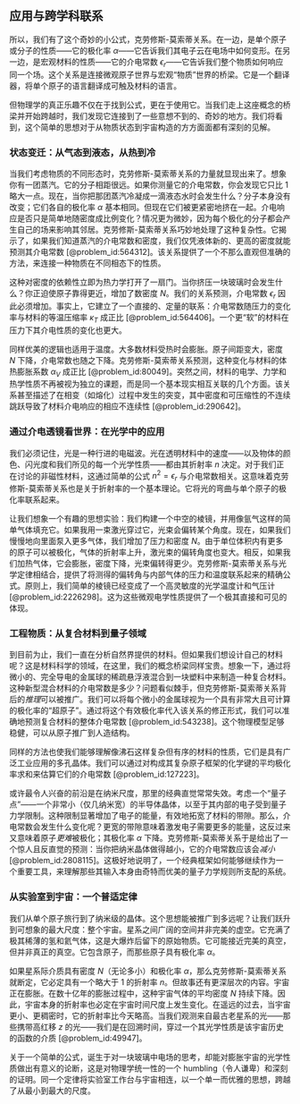 ## 应用与跨学科联系

所以，我们有了这个奇妙的小公式，克劳修斯-莫索蒂关系。在一边，是单个原子或分子的性质——它的极化率 $\alpha$——它告诉我们其电子云在电场中如何变形。在另一边，是宏观材料的性质——它的介电常数 $\epsilon_r$——它告诉我们整个物质如何响应同一个场。这个关系是连接微观原子世界与宏观“物质”世界的桥梁。它是一个翻译器，将单个原子的语言翻译成可触及材料的语言。

但物理学的真正乐趣不仅在于找到公式，更在于使用它。当我们走上这座概念的桥梁并开始跨越时，我们发现它连接到了一些意想不到的、奇妙的地方。我们将看到，这个简单的思想对于从物质状态到宇宙构造的方方面面都有深刻的见解。

### 状态变迁：从气态到液态，从热到冷

当我们考虑物质的不同形态时，克劳修斯-莫索蒂关系的力量就显现出来了。想象你有一团蒸汽。它的分子相距很远。如果你测量它的介电常数，你会发现它只比 1 略大一点。现在，当你把那团蒸汽冷凝成一滴液态水时会发生什么？分子本身没有改变；它们各自的极化率 $\alpha$ 基本相同。但现在它们被更紧密地挤在一起。介电响应是否只是简单地随密度成比例变化？情况更为微妙，因为每个极化的分子都会产生自己的场来影响其邻居。克劳修斯-莫索蒂关系巧妙地处理了这种复杂性。它揭示了，如果我们知道蒸汽的介电常数和密度，我们仅凭液体新的、更高的密度就能预测其介电常数 [@problem_id:564312]。该关系提供了一个不那么直观但准确的方法，来连接一种物质在不同相态下的性质。

这种对密度的依赖性立即为热力学打开了一扇门。当你挤压一块玻璃时会发生什么？你正迫使原子靠得更近，增加了数密度 $N$。我们的关系预测，介电常数 $\epsilon_r$ 因此必须增加。事实上，它建立了一个直接的、定量的联系：介电常数随压力的变化率与材料的等温压缩率 $\kappa_T$ 成正比 [@problem_id:564406]。一个更“软”的材料在压力下其介电性质的变化也更大。

同样优美的逻辑也适用于温度。大多数材料受热时会膨胀。原子间距变大，密度 $N$ 下降，介电常数也随之下降。克劳修斯-莫索蒂关系预测，这种变化与材料的体热膨胀系数 $\alpha_V$ 成正比 [@problem_id:80049]。突然之间，材料的电学、力学和热学性质不再被视为独立的课题，而是同一个基本现实相互关联的几个方面。该关系甚至描述了在相变（如熔化）过程中发生的突变，其中密度和可压缩性的不连续跳跃导致了材料介电响应的相应不连续性 [@problem_id:290642]。

### 通过介电透镜看世界：在光学中的应用

我们必须记住，光是一种行进的电磁波。光在透明材料中的速度——以及物体的颜色、闪光度和我们所见的每一个光学性质——都由其折射率 $n$ 决定。对于我们正在讨论的非磁性材料，这通过简单的公式 $n^2 = \epsilon_r$ 与介电常数相关。这意味着克劳修斯-莫索蒂关系也是关于折射率的一个基本理论。它将光的弯曲与单个原子的极化率联系起来。

让我们想象一个有趣的思想实验：我们构建一个中空的棱镜，并用像氩气这样的简单气体填充它。如果我用一束激光穿过它，光束会偏转某个角度。现在，如果我们慢慢地向里面泵入更多气体，我们增加了压力和密度 $N$。由于单位体积内有更多的原子可以被极化，气体的折射率上升，激光束的偏转角度也变大。相反，如果我们加热气体，它会膨胀，密度下降，光束偏转得更少。克劳修斯-莫索蒂关系与光学定律相结合，提供了将测得的偏转角与内部气体的压力和温度联系起来的精确公式。原则上，我们简单的棱镜已经变成了一个高灵敏度的光学温度计和气压计 [@problem_id:2226298]。这为这些微观电学性质提供了一个极其直接和可见的体现。

### 工程物质：从复合材料到量子领域

到目前为止，我们一直在分析自然界提供的材料。但如果我们想设计自己的材料呢？这是材料科学的领域，在这里，我们的概念桥梁同样宝贵。想象一下，通过将微小的、完全导电的金属球的稀疏悬浮液混合到一块塑料中来制造一种复合材料。这种新型混合材料的介电常数是多少？问题看似棘手，但克劳修斯-莫索蒂关系背后的*推理*可以被推广。我们可以将每个微小的金属球视为一个具有非常大且可计算的极化率的“超原子”。通过将这个有效极化率代入该关系的修正形式，我们可以准确地预测复合材料的整体介电常数 [@problem_id:543238]。这个物理模型足够稳健，可以从原子推广到人造结构。

同样的方法也使我们能够理解像沸石这样复杂但有序的材料的性质，它们是具有广泛工业应用的多孔晶体。我们可以通过对构成其复杂原子框架的化学键的平均极化率求和来估算它们的介电常数 [@problem_id:127223]。

或许最令人兴奋的前沿是在纳米尺度，那里的经典直觉常常失效。考虑一个“量子点”——一个非常小（仅几纳米宽）的半导体晶体，以至于其内部的电子受到量子力学限制。这种限制显著增加了电子的能量，有效地拓宽了材料的带隙。那么，介电常数会发生什么变化呢？更宽的带隙意味着激发电子需要更多的能量，这反过来又意味着原子*更难*被极化；其极化率 $\alpha$ 下降。克劳修斯-莫索蒂关系于是给出了一个惊人且反直觉的预测：当你把纳米晶体做得越小，它的介电常数应该会*减小* [@problem_id:2808115]。这极好地说明了，一个经典框架如何能够继续作为一个重要工具，来理解那些其输入本身由奇特而优美的量子力学规则所支配的系统。

### 从实验室到宇宙：一个普适定律

我们从单个原子旅行到了纳米级的晶体。这个思想能被推广到多远呢？让我们跃升到可想象的最大尺度：整个宇宙。星系之间广阔的空间并非完美的虚空。它充满了极其稀薄的氢和氦气体，这是大爆炸后留下的原始物质。它可能接近完美的真空，但并非真正的真空。它包含原子，而那些原子具有极化率 $\alpha$。

如果星系际介质具有密度 $N$（无论多小）和极化率 $\alpha$，那么克劳修斯-莫索蒂关系就断定，它必定具有一个略大于 1 的折射率 $n$。但故事还有更深层次的内容。宇宙正在膨胀。在数十亿年的膨胀过程中，这种宇宙气体的平均密度 $N$ 持续下降。因此，宇宙本身的折射率也必定在宇宙时间尺度上发生变化。在遥远的过去，当宇宙更小、更稠密时，它的折射率比今天略高。当我们观测来自最古老星系的光——那些携带高红移 $z$ 的光——我们是在回溯时间，穿过一个其光学性质是该宇宙历史的函数的介质 [@problem_id:49947]。

关于一个简单的公式，诞生于对一块玻璃中电场的思考，却能对膨胀宇宙的光学性质做出有意义的论断，这是对物理学统一性的一个 humbling（令人谦卑）和深刻的证明。同一个定律将实验室工作台与宇宙相连，以一个单一而优雅的思想，跨越了从最小到最大的尺度。